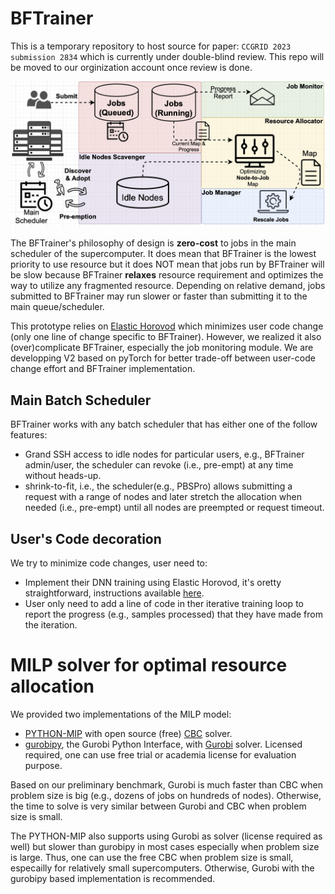 # BFTrainer
This is a temporary repository to host source for paper: `CCGRID 2023 submission 2834` which is currently under double-blind review. This repo will be moved to our orginization account once review is done.

![Software Arch](data/BFTrainer-arch.png)

The BFTrainer's philosophy of design is **zero-cost** to jobs in the main scheduler of the supercomputer. It does mean that BFTrainer is the lowest priority to use resource but it does NOT mean that jobs run by BFTrainer will be slow because BFTrainer **relaxes** resource requirement and optimizes the way to utilize any fragmented resource. Depending on relative demand, jobs submitted to BFTrainer may run slower or faster than submitting it to the main queue/scheduler.

This prototype relies on [Elastic Horovod](https://horovod.readthedocs.io/en/stable/elastic_include.html) which minimizes user code change (only one line of change specific to BFTrainer). However, we realized it also (over)complicate BFTrainer, especially the job monitoring module. We are developping V2 based on pyTorch for better trade-off between user-code change effort and BFTrainer implementation. 

## Main Batch Scheduler 
BFTrainer works with any batch scheduler that has either one of the follow features: 
- Grand SSH access to idle nodes for particular users, e.g., BFTrainer admin/user, the scheduler can revoke (i.e., pre-empt) at any time without heads-up.
- shrink-to-fit, i.e., the scheduler(e.g., PBSPro) allows submitting a request with a range of nodes and later stretch the allocation when needed (i.e., pre-empt) until all nodes are preempted or request timeout.


## User's Code decoration 
We try to minimize code changes, user need to:
- Implement their DNN training using Elastic Horovod, it's oretty straightforward, instructions available [here](https://horovod.readthedocs.io/en/stable/elastic_include.html).
- User only need to add a line of code in ther iterative training loop to report the progress (e.g., samples processed) that they have made from the iteration.

# MILP solver for optimal resource allocation
We provided two implementations of the MILP model:
- [PYTHON-MIP](https://www.python-mip.com) with open source (free) [CBC](https://github.com/coin-or/Cbc) solver.
- [gurobipy](https://www.gurobi.com/documentation/9.1/quickstart_mac/cs_grbpy_the_gurobi_python.html), the Gurobi Python Interface, with [Gurobi](https://www.gurobi.com) solver. Licensed required, one can use free trial or academia license for evaluation purpose.

Based on our preliminary benchmark, Gurobi is much faster than CBC when problem size is big (e.g., dozens of jobs on hundreds of nodes).
Otherwise, the time to solve is very similar between Gurobi and CBC when problem size is small.<br>

The PYTHON-MIP also supports using Gurobi as solver (license required as well) but slower than gurobipy in most cases especially when problem size is large.
Thus, one can use the free CBC when problem size is small, especailly for relatively small supercomputers. 
Otherwise, Gurobi with the gurobipy based implementation is recommended.
